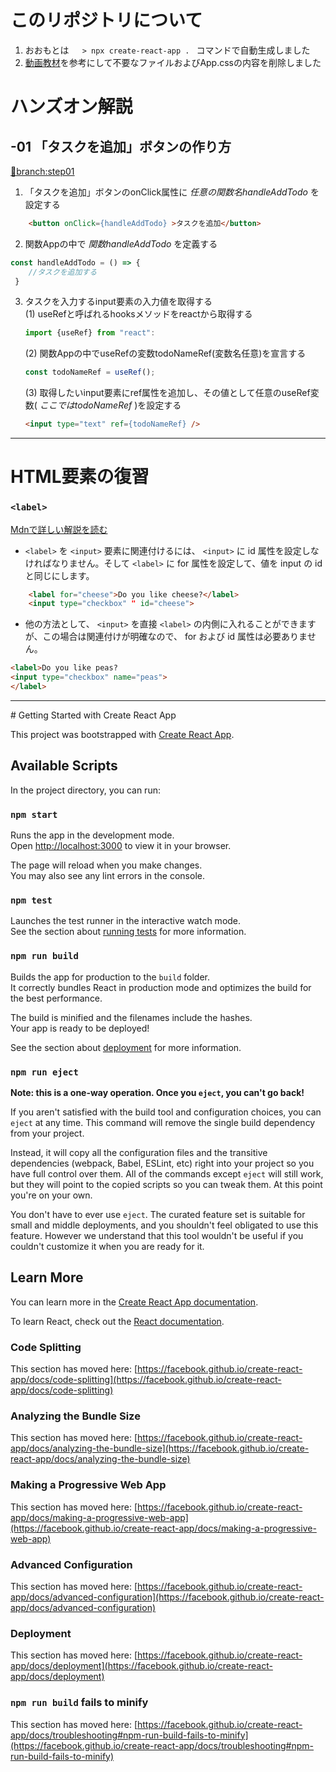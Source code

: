 # このリポジトリについて
1. おおもとは　<code> > npx create-react-app . </code> コマンドで自動生成しました
2. [動画教材](https://youtu.be/nRCNL9T3J98)を参考にして不要なファイルおよびApp.cssの内容を削除しました

# ハンズオン解説

## -01 「タスクを追加」ボタンの作り方 
[🌵branch:step01](https://github.com/yuasys/js-react-tutorial/edit/step1/README.md)

1. 「タスクを追加」ボタンのonClick属性に _任意の関数名handleAddTodo_ を設定する

~~~html
    <button onClick={handleAddTodo} >タスクを追加</button>
~~~

2. 関数Appの中で _関数handleAddTodo_ を定義する

~~~javascript
const handleAddTodo = () => {
    //タスクを追加する
 }
~~~

3. タスクを入力するinput要素の入力値を取得する  
   (1)  useRefと呼ばれるhooksメソッドをreactから取得する
   
   ~~~javascript
   import {useRef} from "react":
   ~~~
   
    (2) 関数Appの中でuseRefの変数todoNameRef(変数名任意)を宣言する
    
    ~~~javascript
    const todoNameRef = useRef();
    ~~~
    
    (3) 取得したいinput要素にref属性を追加し、その値として任意のuseRef変数( _ここではtodoNameRef_ )を設定する
    
    ~~~html
    <input type="text" ref={todoNameRef} />
    ~~~
    

<hr/>

# HTML要素の復習

### `<label>`    
<a href="https://developer.mozilla.org/ja/docs/Web/HTML/Element/label" target="_blank" rel=“noopener”>Mdnで詳しい解説を読む</a>

- `<label>` を `<input>` 要素に関連付けるには、 `<input>` に id 属性を設定しなければなりません。そして `<label>` に for 属性を設定して、値を input の id と同じにします。

~~~html
    <label for="cheese">Do you like cheese?</label>
    <input type="checkbox" " id="cheese">
~~~
- 他の方法として、 `<input>` を直接 `<label>` の内側に入れることができますが、この場合は関連付けが明確なので、 for および id 属性は必要ありません。

~~~html
<label>Do you like peas?
<input type="checkbox" name="peas">
</label>
~~~


<hr/>
# Getting Started with Create React App

This project was bootstrapped with [Create React App](https://github.com/facebook/create-react-app).

## Available Scripts

In the project directory, you can run:

### `npm start`

Runs the app in the development mode.\
Open [http://localhost:3000](http://localhost:3000) to view it in your browser.

The page will reload when you make changes.\
You may also see any lint errors in the console.

### `npm test`

Launches the test runner in the interactive watch mode.\
See the section about [running tests](https://facebook.github.io/create-react-app/docs/running-tests) for more information.

### `npm run build`

Builds the app for production to the `build` folder.\
It correctly bundles React in production mode and optimizes the build for the best performance.

The build is minified and the filenames include the hashes.\
Your app is ready to be deployed!

See the section about [deployment](https://facebook.github.io/create-react-app/docs/deployment) for more information.

### `npm run eject`

**Note: this is a one-way operation. Once you `eject`, you can't go back!**

If you aren't satisfied with the build tool and configuration choices, you can `eject` at any time. This command will remove the single build dependency from your project.

Instead, it will copy all the configuration files and the transitive dependencies (webpack, Babel, ESLint, etc) right into your project so you have full control over them. All of the commands except `eject` will still work, but they will point to the copied scripts so you can tweak them. At this point you're on your own.

You don't have to ever use `eject`. The curated feature set is suitable for small and middle deployments, and you shouldn't feel obligated to use this feature. However we understand that this tool wouldn't be useful if you couldn't customize it when you are ready for it.

## Learn More

You can learn more in the [Create React App documentation](https://facebook.github.io/create-react-app/docs/getting-started).

To learn React, check out the [React documentation](https://reactjs.org/).

### Code Splitting

This section has moved here: [https://facebook.github.io/create-react-app/docs/code-splitting](https://facebook.github.io/create-react-app/docs/code-splitting)

### Analyzing the Bundle Size

This section has moved here: [https://facebook.github.io/create-react-app/docs/analyzing-the-bundle-size](https://facebook.github.io/create-react-app/docs/analyzing-the-bundle-size)

### Making a Progressive Web App

This section has moved here: [https://facebook.github.io/create-react-app/docs/making-a-progressive-web-app](https://facebook.github.io/create-react-app/docs/making-a-progressive-web-app)

### Advanced Configuration

This section has moved here: [https://facebook.github.io/create-react-app/docs/advanced-configuration](https://facebook.github.io/create-react-app/docs/advanced-configuration)

### Deployment

This section has moved here: [https://facebook.github.io/create-react-app/docs/deployment](https://facebook.github.io/create-react-app/docs/deployment)

### `npm run build` fails to minify

This section has moved here: [https://facebook.github.io/create-react-app/docs/troubleshooting#npm-run-build-fails-to-minify](https://facebook.github.io/create-react-app/docs/troubleshooting#npm-run-build-fails-to-minify)
